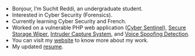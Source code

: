 - Bonjour, I’m Suchit Reddi, an undergraduate student.
- Interested in Cyber Security (Forensics).
- Currently learning Cyber Security and French.
- Worked on a vulnerable PHP web application ([Cyber Sentinel](https://github.com/SuchitReddi/cybersentinel)), [Secure Storage Wiper](https://github.com/SuchitReddi/memorywipe), [Intruder Capture System](https://github.com/SuchitReddi/intruder_capture_system_mqtt), and [Voice Spoofing Detection](https://github.com/SuchitReddi/Voice_Spoofing_Detection).
- You can visit my [website](https://suchitreddi.github.io/) to know more about my work.
- My updated [resume](https://suchitreddi.github.io/resume.html).
<!---
SuchitReddi/SuchitReddi is a ✨ special ✨ repository because its `README.md` (this file) appears on your GitHub profile.
You can click the Preview link to take a look at your changes.
--->
